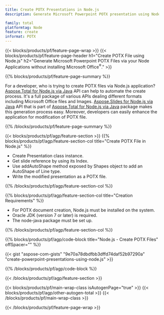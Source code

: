 ```yaml
---
title: Create POTX Presentations in Node.js
description: Generate Microsoft Powerpoint POTX presentation using Node applications without using Microsoft Office. 

family: total
platformtag: Node
feature: create
informat: POTX
---
```

{{< blocks/products/pf/feature-page-wrap >}}
{{< blocks/products/pf/feature-page-header h1="Create POTX File using Node.js" h2="Generate Microsoft Powerpoint POTX Files via your Node Applications without installing Microsoft Office<sup>&reg;</sup>." >}}

{{% blocks/products/pf/feature-page-summary %}}

For a developer, who is trying to create POTX files via Node.js application? [Aspose.Total for Node.js via Java](https://products.aspose.com/total/nodejs-java/) API can help to automate the create process. It's a full package of various APIs dealing different formats including Microsoft Office files and Images. [Aspose.Slides for Node.js via Java](https://products.aspose.com/slides/nodejs-java/) API that is part of [Aspose.Total for Node.js via Java](https://products.aspose.com/total/nodejs-java/) package makes this generation process easy. Moreover, developers can easily enhance the application for modification of POTX file. 

{{% /blocks/products/pf/feature-page-summary %}}

{{< blocks/products/pf/agp/feature-section >}}
{{% blocks/products/pf/agp/feature-section-col title="Create POTX File in Node.js" %}}

- Create Presentation class instance.
- Get slide reference by using its Index.
- Use addAutoShape method exposed by Shapes object to add an AutoShape of Line type.
- Write the modified presentation as a POTX file.

{{% /blocks/products/pf/agp/feature-section-col %}}

{{% blocks/products/pf/agp/feature-section-col title="Creation Requirements" %}}

- For POTX document creation, Node.js must be installed on the system.
- Oracle JDK (version 7 or later) is required.
- The node-java package must be set up.

{{% /blocks/products/pf/agp/feature-section-col %}}

{{% blocks/products/pf/agp/code-block title="Node.js - Create POTX Files" offSpacer="" %}}

{{< gist "aspose-com-gists" "9e70a78dbdfbb3dffd74daf52b97290a" "create-powerpoint-presentations-using-node.js" >}}

{{% /blocks/products/pf/agp/code-block %}}

{{< /blocks/products/pf/agp/feature-section >}}

{{< blocks/products/pf/main-wrap-class isAutogenPage="true" >}}
{{< blocks/products/pf/agp/other-autogen-total >}}
{{< /blocks/products/pf/main-wrap-class >}}

{{< /blocks/products/pf/feature-page-wrap >}}